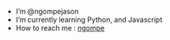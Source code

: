 - I’m @ngompejason
- I’m currently learning Python, and Javascript
- How to reach me : [ngompe](https://linktr.ee/ngompe)

<!---
ngompejason/ngompejason is a ✨ special ✨ repository because its `README.md` (this file) appears on your GitHub profile.
You can click the Preview link to take a look at your changes.
--->
